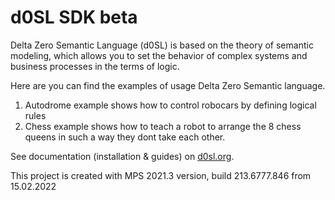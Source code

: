# d0SL SDK beta
Delta Zero Semantic Language (d0SL) is based on the theory of semantic modeling, which allows you to set the behavior of complex systems and business processes in the terms of logic.

Here are you can find the examples of usage Delta Zero Semantic language.

1) Autodrome example shows how to control robocars by defining logical rules
2) Chess example shows how to teach a robot to arrange the 8 chess queens in such a way they dont take each other.

See documentation (installation & guides) on [d0sl.org](http://d0sl.org).

This project is created with MPS 2021.3 version, build 213.6777.846 from 15.02.2022
